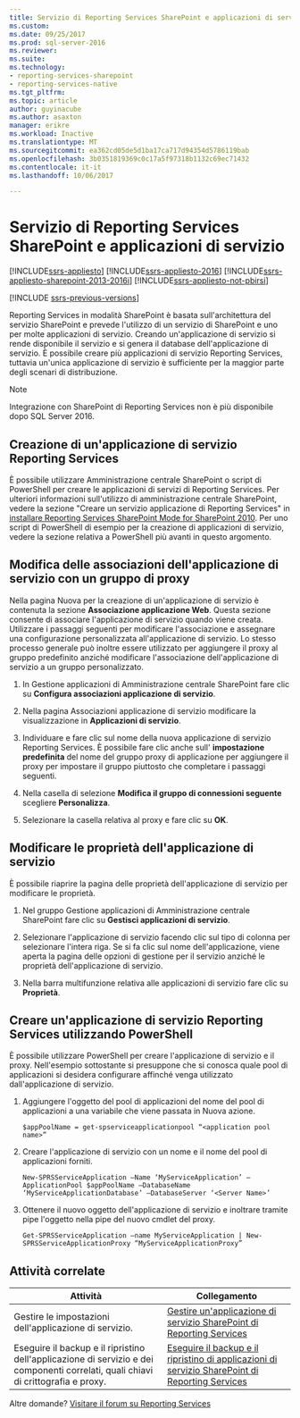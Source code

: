```yaml
---
title: Servizio di Reporting Services SharePoint e applicazioni di servizio | Documenti Microsoft
ms.custom: 
ms.date: 09/25/2017
ms.prod: sql-server-2016
ms.reviewer: 
ms.suite: 
ms.technology:
- reporting-services-sharepoint
- reporting-services-native
ms.tgt_pltfrm: 
ms.topic: article
author: guyinacube
ms.author: asaxton
manager: erikre
ms.workload: Inactive
ms.translationtype: MT
ms.sourcegitcommit: ea362cd05de5d1ba17ca717d94354d5786119bab
ms.openlocfilehash: 3b0351819369c0c17a5f97318b1132c69ec71432
ms.contentlocale: it-it
ms.lasthandoff: 10/06/2017

---
```

# <a name="reporting-services-sharepoint-service-and-service-applications"></a>Servizio di Reporting Services SharePoint e applicazioni di servizio

[!INCLUDE[ssrs-appliesto](../../includes/ssrs-appliesto.md)] [!INCLUDE[ssrs-appliesto-2016](../../includes/ssrs-appliesto-2016.md)] [!INCLUDE[ssrs-appliesto-sharepoint-2013-2016i](../../includes/ssrs-appliesto-sharepoint-2013-2016.md)] [!INCLUDE[ssrs-appliesto-not-pbirsi](../../includes/ssrs-appliesto-not-pbirs.md)]

[!INCLUDE [ssrs-previous-versions](../../includes/ssrs-previous-versions.md)]

  Reporting Services in modalità SharePoint è basata sull'architettura del servizio SharePoint e prevede l'utilizzo di un servizio di SharePoint e uno per molte applicazioni di servizio. Creando un'applicazione di servizio si rende disponibile il servizio e si genera il database dell'applicazione di servizio. È possibile creare più applicazioni di servizio Reporting Services, tuttavia un'unica applicazione di servizio è sufficiente per la maggior parte degli scenari di distribuzione.  

> [!NOTE]
> Integrazione con SharePoint di Reporting Services non è più disponibile dopo SQL Server 2016.
  
## <a name="creating-a-reporting-services-service-application"></a>Creazione di un'applicazione di servizio Reporting Services

 È possibile utilizzare Amministrazione centrale SharePoint o script di PowerShell per creare le applicazioni di servizi di Reporting Services. Per ulteriori informazioni sull'utilizzo di amministrazione centrale SharePoint, vedere la sezione "Creare un servizio applicazione di Reporting Services" in [installare Reporting Services SharePoint Mode for SharePoint 2010](http://msdn.microsoft.com/47efa72e-1735-4387-8485-f8994fb08c8c). Per uno script di PowerShell di esempio per la creazione di applicazioni di servizio, vedere la sezione relativa a PowerShell più avanti in questo argomento.  
  
## <a name="modify-the-associations-of-the-service-application-with-a-proxy-group"></a>Modifica delle associazioni dell'applicazione di servizio con un gruppo di proxy

 Nella pagina Nuova per la creazione di un'applicazione di servizio è contenuta la sezione **Associazione applicazione Web**. Questa sezione consente di associare l'applicazione di servizio quando viene creata. Utilizzare i passaggi seguenti per modificare l'associazione e assegnare una configurazione personalizzata all'applicazione di servizio. Lo stesso processo generale può inoltre essere utilizzato per aggiungere il proxy al gruppo predefinito anziché modificare l'associazione dell'applicazione di servizio a un gruppo personalizzato.  
  
1.  In Gestione applicazioni di Amministrazione centrale SharePoint fare clic su **Configura associazioni applicazione di servizio**.  
  
2.  Nella pagina Associazioni applicazione di servizio modificare la visualizzazione in **Applicazioni di servizio**.  
  
3.  Individuare e fare clic sul nome della nuova applicazione di servizio Reporting Services. È possibile fare clic anche sull' **impostazione predefinita** del nome del gruppo proxy di applicazione per aggiungere il proxy per impostare il gruppo piuttosto che completare i passaggi seguenti.  
  
4.  Nella casella di selezione **Modifica il gruppo di connessioni seguente** scegliere **Personalizza**.  
  
5.  Selezionare la casella relativa al proxy e fare clic su **OK**.  
  
## <a name="edit-service-application-properties"></a>Modificare le proprietà dell'applicazione di servizio

 È possibile riaprire la pagina delle proprietà dell'applicazione di servizio per modificare le proprietà.  
  
1.  Nel gruppo Gestione applicazioni di Amministrazione centrale SharePoint fare clic su **Gestisci applicazioni di servizio**.  
  
2.  Selezionare l'applicazione di servizio facendo clic sul tipo di colonna per selezionare l'intera riga. Se si fa clic sul nome dell'applicazione, viene aperta la pagina delle opzioni di gestione per il servizio anziché le proprietà dell'applicazione di servizio.  
  
3.  Nella barra multifunzione relativa alle applicazioni di servizio fare clic su **Proprietà**.  
  
## <a name="create-a-reporting-services-service-application-using-powershell"></a>Creare un'applicazione di servizio Reporting Services utilizzando PowerShell

 È possibile utilizzare PowerShell per creare l'applicazione di servizio e il proxy. Nell'esempio sottostante si presuppone che si conosca quale pool di applicazioni si desidera configurare affinché venga utilizzato dall'applicazione di servizio.  
  
1.  Aggiungere l'oggetto del pool di applicazioni del nome del pool di applicazioni a una variabile che viene passata in Nuova azione.  
  
    ```  
    $appPoolName = get-spserviceapplicationpool “<application pool name>”  
    ```  
  
2.  Creare l'applicazione di servizio con un nome e il nome del pool di applicazioni forniti.  
  
    ```  
    New-SPRSServiceApplication –Name ‘MyServiceApplication’ –ApplicationPool $appPoolName –DatabaseName ‘MyServiceApplicationDatabase’ –DatabaseServer ‘<Server Name>’  
    ```  
  
3.  Ottenere il nuovo oggetto dell'applicazione di servizio e inoltrare tramite pipe l'oggetto nella pipe del nuovo cmdlet del proxy.  
  
    ```  
    Get-SPRSServiceApplication –name MyServiceApplication | New-SPRSServiceApplicationProxy “MyServiceApplicationProxy”  
    ```  
  
## <a name="related-tasks"></a>Attività correlate
  
|Attività|Collegamento|  
|----------|----------|  
|Gestire le impostazioni dell'applicazione di servizio.|[Gestire un'applicazione di servizio SharePoint di Reporting Services](../../reporting-services/report-server-sharepoint/manage-a-reporting-services-sharepoint-service-application.md)|  
|Eseguire il backup e il ripristino dell'applicazione di servizio e dei componenti correlati, quali chiavi di crittografia e proxy.|[Eseguire il backup e il ripristino di applicazioni di servizio SharePoint di Reporting Services](../../reporting-services/report-server-sharepoint/backup-and-restore-reporting-services-sharepoint-service-applications.md)|  

Altre domande? [Visitare il forum su Reporting Services](http://go.microsoft.com/fwlink/?LinkId=620231)

